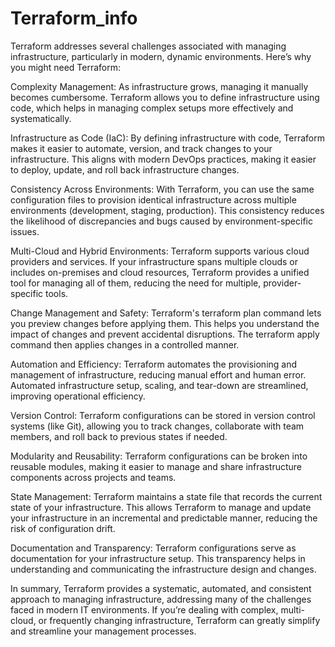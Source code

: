 # Terraform_info

Terraform addresses several challenges associated with managing infrastructure, particularly in modern, dynamic environments. Here’s why you might need Terraform:

Complexity Management:
As infrastructure grows, managing it manually becomes cumbersome. Terraform allows you to define infrastructure using code, which helps in managing complex setups more effectively and systematically.

Infrastructure as Code (IaC):
By defining infrastructure with code, Terraform makes it easier to automate, version, and track changes to your infrastructure. This aligns with modern DevOps practices, making it easier to deploy, update, and roll back infrastructure changes.

Consistency Across Environments: 
With Terraform, you can use the same configuration files to provision identical infrastructure across multiple environments (development, staging, production). This consistency reduces the likelihood of discrepancies and bugs caused by environment-specific issues.

Multi-Cloud and Hybrid Environments: 
Terraform supports various cloud providers and services. If your infrastructure spans multiple clouds or includes on-premises and cloud resources, Terraform provides a unified tool for managing all of them, reducing the need for multiple, provider-specific tools.

Change Management and Safety: 
Terraform's terraform plan command lets you preview changes before applying them. This helps you understand the impact of changes and prevent accidental disruptions. The terraform apply command then applies changes in a controlled manner.

Automation and Efficiency: 
Terraform automates the provisioning and management of infrastructure, reducing manual effort and human error. Automated infrastructure setup, scaling, and tear-down are streamlined, improving operational efficiency.

Version Control: 
Terraform configurations can be stored in version control systems (like Git), allowing you to track changes, collaborate with team members, and roll back to previous states if needed.

Modularity and Reusability: 
Terraform configurations can be broken into reusable modules, making it easier to manage and share infrastructure components across projects and teams.

State Management: 
Terraform maintains a state file that records the current state of your infrastructure. This allows Terraform to manage and update your infrastructure in an incremental and predictable manner, reducing the risk of configuration drift.

Documentation and Transparency: 
Terraform configurations serve as documentation for your infrastructure setup. This transparency helps in understanding and communicating the infrastructure design and changes.

In summary, Terraform provides a systematic, automated, and consistent approach to managing infrastructure, addressing many of the challenges faced in modern IT environments. If you’re dealing with complex, multi-cloud, or frequently changing infrastructure, Terraform can greatly simplify and streamline your management processes.
